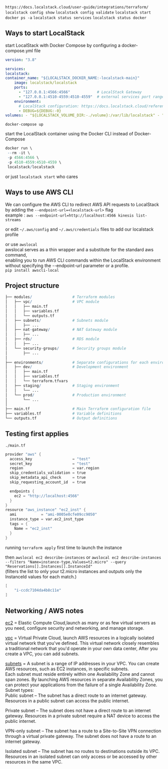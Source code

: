 `https://docs.localstack.cloud/user-guide/integrations/terraform/`
`localstack config show`
`localstack config validate`
`localstack start`
`docker ps -a`
`localstack status services`
`localstack status docker`

## Ways to start LocalStack

start LocalStack with Docker Compose by configuring a docker-compose.yml file

```yml
version: "3.8"

services:
localstack:
container_name: "${LOCALSTACK_DOCKER_NAME:-localstack-main}"
    image: localstack/localstack
    ports:
      - "127.0.0.1:4566:4566"            # LocalStack Gateway
      - "127.0.0.1:4510-4559:4510-4559"  # external services port range
    environment:
      # LocalStack configuration: https://docs.localstack.cloud/references/configuration/
      - DEBUG=${DEBUG:-0}
volumes: - "${LOCALSTACK_VOLUME_DIR:-./volume}:/var/lib/localstack" - "/var/run/docker.sock:/var/run/docker.sock"
```

`docker-compose up`

start the LocalStack container using the Docker CLI instead of Docker-Compose

```r
docker run \
 --rm -it \
 -p 4566:4566 \
 -p 4510-4559:4510-4559 \
 localstack/localstack
```

or just `localstack start` who cares

## Ways to use AWS CLI

We can configure the AWS CLI to redirect AWS API requests to LocalStack  
by adding the `--endpoint-url=<localstack-url>` flag  
example : `aws --endpoint-url=http://localhost:4566 kinesis list-streams`

or edit `~/.aws/config` and `~/.aws/credentials` files to add our localstack profile

or use `awslocal`  
awslocal serves as a thin wrapper and a substitute for the standard aws command,  
enabling you to run AWS CLI commands within the LocalStack environment  
without specifying the --endpoint-url parameter or a profile.  
`pip install awscli-local`

## Project structure

```r
├── modules/                  # Terraform modules
│   ├── vpc/                  # VPC module
│   │   ├── main.tf
│   │   ├── variables.tf
│   │   └── outputs.tf
│   ├── subnets/              # Subnets module
│   │   ├── ...
│   ├── nat-gateway/          # NAT Gateway module
│   │   ├── ...
│   ├── rds/                  # RDS module
│   │   ├── ...
│   └── security-groups/      # Security groups module
│       ├── ...
│
├── environments/             # Separate configurations for each environment
│   ├── dev/                  # Development environment
│   │   ├── main.tf
│   │   ├── variables.tf
│   │   └── terraform.tfvars
│   ├── staging/              # Staging environment
│   │   └── ...
│   └── prod/                 # Production environment
│       └── ...
│
├── main.tf                   # Main Terraform configuration file
├── variables.tf              # Variable definitions
└── outputs.tf                # Output definitions
```

## Testing first applies

`./main.tf`

```s
provider "aws" {
  access_key                  = "test"
  secret_key                  = "test"
  region                      = var.region
  skip_credentials_validation = true
  skip_metadata_api_check     = true
  skip_requesting_account_id  = true

  endpoints {
    ec2 = "http://localhost:4566"
  }
}
resource "aws_instance" "ec2_inst" {
  ami           = "ami-0005e0cfe09cc9050"
  instance_type = var.ec2_inst_type
  tags = {
    Name = "ec2_inst"
  }
}

```

running `terraform apply` first time to launch the instance

then `awslocal ec2 describe-instances` or `awslocal ec2 describe-instances --filters "Name=instance-type,Values=t2.micro" --query "Reservations[].Instances[].InstanceId"`  
(filters the list to only your t2.micro instances and outputs only the InstanceId values for each match.)

```s
[
    "i-ccdc7104da4b8c11e"
]
```

## Networking / AWS notes

[ec2](https://docs.aws.amazon.com/AWSEC2/latest/UserGuide/concepts.html) = Elastic Compute Cloud,launch as many or as few virtual servers as you need, configure security and networking, and manage storage.

[vpc](https://docs.aws.amazon.com/vpc/latest/userguide/what-is-amazon-vpc.html) = Virtual Private Cloud, launch AWS resources in a logically isolated virtual network that you've defined. This virtual network closely resembles a traditional network that you'd operate in your own data center, After you create a VPC, you can add subnets.

[subnets](https://docs.aws.amazon.com/vpc/latest/userguide/configure-subnets.html) = A subnet is a range of IP addresses in your VPC. You can create AWS resources, such as EC2 instances, in specific subnets.  
Each subnet must reside entirely within one Availability Zone and cannot span zones. By launching AWS resources in separate Availability Zones, you can protect your applications from the failure of a single Availability Zone.  
Subnet types:  
Public subnet – The subnet has a direct route to an internet gateway. Resources in a public subnet can access the public internet.

Private subnet – The subnet does not have a direct route to an internet gateway. Resources in a private subnet require a NAT device to access the public internet.

VPN-only subnet – The subnet has a route to a Site-to-Site VPN connection through a virtual private gateway. The subnet does not have a route to an internet gateway.

Isolated subnet – The subnet has no routes to destinations outside its VPC. Resources in an isolated subnet can only access or be accessed by other resources in the same VPC.
